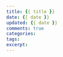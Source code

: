 ```yaml
---
title: {{ title }}
date: {{ date }}
updated: {{ date }}
comments: true
categories:
tags:
excerpt:
---
```

